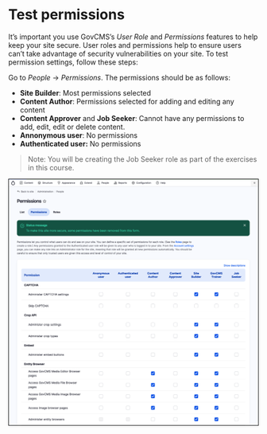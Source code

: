 # Test permissions

It’s important you use GovCMS’s _User Role_ and _Permissions_ features to help keep your site secure. User roles and permissions help to ensure users can’t take advantage of security vulnerabilities on your site. To test permission settings, follow these steps:

Go to _People_ → _Permissions_. The permissions should be as follows:
 
   - **Site Builder**: Most permissions selected
   - **Content Author**: Permissions selected for adding and editing any content
   - **Content Approver** and **Job Seeker**: Cannot have any permissions to add, edit, edit or delete content.
   - **Annonymous user**: No permissions
   - **Authenticated user:** No permissions

> Note: You will be creating the Job Seeker role as part of the exercises in this course.

![Image of Permissions page](../.gitbook/assets/Unit-1-Test-Permissions-1.png)
